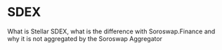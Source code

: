 # SDEX

What is Stellar SDEX, what is the difference with Soroswap.Finance and why it is not aggregated by the Soroswap Aggregator
